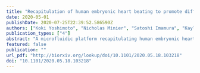 ```yaml
---
title: "Recapitulation of human embryonic heart beating to promote differentiation of hepatic endoderm to hepatoblasts"
date: 2020-05-01
publishDate: 2020-07-25T22:39:52.586590Z
authors: ["Koki Yoshimoto", "Nicholas Minier", "Satoshi Imamura", "Kaylene Stocking", "Janmesh Patel", "Shiho Terada", "Ken-ichiro Kamei"]
publication_types: ["4"]
abstract: "A microfluidic platform recapitulating human embryonic heart beat improves the functionalization state of hepatocytes derived from hepatic endoderm (HE). Mechanical stretching of mimicked heart beats was applied to HE cells cultured on the microfluidic platform. Stimulated HE-derived hepatoblasts increased cytochrome P450 3A (CYP3A) metabolic activities and hepatoblast functional markers expression, leading for advancement of regenerative medicine and drug screening."
featured: false
publication: ""
url_pdf: "http://biorxiv.org/lookup/doi/10.1101/2020.05.18.103218"
doi: "10.1101/2020.05.18.103218"
---
```


